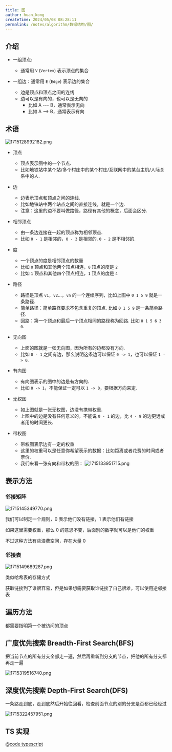 ```yaml
---
title: 图
author: huan_kong
createTime: 2024/05/08 08:28:11
permalink: /notes/algorithm/数据结构/图/
---
```


## 介绍

- 一组顶点:

  - 通常用 `V` (`Vertex`) 表示顶点的集合

- 一组边：通常用 `E` (`Edge`) 表示边的集合

  - 边是顶点和顶点之间的连线
  - 边可以是有向的，也可以是无向的
    - 比如 A --- B，通常表示无向
    - 比如 A --> B，通常表示有向

## 术语

![1715128992182.png](https://img.huankong.top/i/2024/05/08/663acaa39ab2e.png)

- 顶点

  - 顶点表示图中的一个节点.
  - 比如地铁站中某个站/多个村庄中的某个村庄/互联网中的某台主机/人际关系中的人.

- 边

  - 边表示顶点和顶点之间的连线.
  - 比如地铁站中两个站点之间的直接连线，就是一个边.
  - 注意：这里的边不要叫做路径，路径有其他的概念，后面会区分.

- 相邻顶点

  - 由一条边连接在一起的顶点称为相邻顶点.
  - 比如 `0 - 1` 是相邻的，`0 - 3` 是相邻的. `0 - 2` 是不相邻的.

- 度

  - 一个顶点的度是相邻顶点的数量
  - 比如 `0` 顶点和其他两个顶点相连，`0` 顶点的度是 `2`
  - 比如 `1` 顶点和其他四个顶点相连，`1` 顶点的度是 `4`

- 路径

  - 路径是顶点 `v1`，`v2`...，`vn` 的一个连续序列，比如上图中 `0 1 5 9` 就是一条路径.
  - 简单路径：简单路径要求不包含重复的顶点. 比如 `0 1 5 9` 是一条简单路径.
  - 回路：第一个顶点和最后一个顶点相同的路径称为回路. 比如 `0 1 5 6 3 0`.

- 无向图

  - 上面的图就是一张无向图，因为所有的边都没有方向.
  - 比如 `0 - 1` 之间有边，那么说明这条边可以保证 `0 -> 1`，也可以保证 `1 -> 0`.

- 有向图

  - 有向图表示的图中的边是有方向的.
  - 比如 `0 -> 1`，不能保证一定可以 `1 -> 0`，要根据方向来定.

- 无权图

  - 如上图就是一张无权图，边没有携带权重.
  - 上图中的边是没有任何意义的，不能说 `0 - 1` 的边，比 `4 - 9` 的边更远或者用的时间更长.

- 带权图
  - 带权图表示边有一定的权重
  - 这里的权重可以是任意你希望表示的数据：比如距离或者花费的时间或者票价.
  - 我们来看一张有向和带权的图：
    ![1715133951715.png](https://img.huankong.top/i/2024/05/08/663ade041824c.png)

## 表示方法

### 邻接矩阵

![1715145349770.png](https://img.huankong.top/i/2024/05/08/663b0a8cc5de8.png)

我们可以制定一个规则，0 表示他们没有链接，1 表示他们有链接

如果这里需要权重，那么 0 的意思不变，后面别的数字就可以是他们的权重

不过这种方法有些浪费空间，存在大量 0

### 邻接表

![1715149689287.png](https://img.huankong.top/i/2024/05/08/663b1b7cf27c0.png)

类似哈希表的存储方式

获取链接到了谁很容易，但是如果想需要获取谁链接了自己很难，可以使用逆邻接表

## 遍历方法

都需要指明第一个被访问的顶点

## 广度优先搜索 Breadth-First Search(BFS)

把当前节点的所有分支全部走一遍，然后再重新到分支的节点，把他的所有分支都再走一遍

![1715319516740.png](https://img.huankong.top/i/2024/05/10/663db2de14c7d.png)

## 深度优先搜索 Depth-First Search(DFS)

一条路走到底，走到底然后开始往回看，检查前面节点的别的分支是否都已经经过

![1715322457951.png](https://img.huankong.top/i/2024/05/10/663dbe5bed907.png)

## TS 实现

@[code typescript](./code/图.ts)
